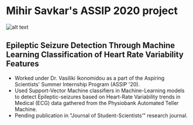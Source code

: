 # Mihir Savkar's ASSIP 2020 project

![alt text](https://4.bp.blogspot.com/-PDGwtAHRG1M/V-5uAaoSxtI/AAAAAAAAJ64/D0sh3XpHOugLG2VcR8WGB_MMJjIrBQUdgCLcB/s1600/Screen%2BShot%2B2016-09-03%2Bat%2B1.25.05%2BPM.png)

## Epileptic Seizure Detection Through Machine Learning Classification of Heart Rate Variability Features

- Worked under Dr. Vasiliki Ikonomidou as a part of the Aspiring Scientists' Summer Internship Program (ASSIP '20).
- Used Support-Vector Machine classifiers in Machine-Learning models to detect Epileptic-seizures based on Heart-Rate Variability trends in Medical (ECG) data gathered from the Physiobank Automated Teller Machine.
- Pending publication in "Journal of Student-Scientists’" research journal.
